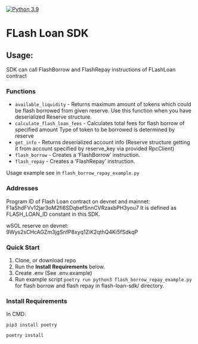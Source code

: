 [![Python 3.9](https://img.shields.io/badge/python-3.9-blue.svg)](https://www.python.org/downloads/release/python-390/)
# FLash Loan SDK

## Usage:
SDK can call FlashBorrow and FlashRepay instructions of FLashLoan contract

### Functions
* ```available_liquidity``` - Returns maximum amount of tokens which could be flash borrowed from given reserve. Use this function when you have deserialized Reserve structure.
* ```calculate_flash_loan_fees``` -	Calculates total fees for flash borrow of specified amount Type of token to be borrowed is determined by reserve
* ```get_info``` -	Returns deserialized account info (Reserve structure getting it from account specified by reserve_key via provided RpcClient)
* ```flash_borrow``` -	Creates a ‘FlashBorrow’ instruction.
* ```flash_repay``` -	Creates a ‘FlashRepay’ instruction.

Usage example see in ```flash_borrow_repay_example.py```

### Addresses
Program ID of Flash Loan contract on devnet and mainnet: F1aShdFVv12jar3oM2fi6SDqbefSnnCVRzaxbPH3you7
It is defined as FLASH_LOAN_ID constant in this SDK.

wSOL reserve on devnet: 9Wys2sCHcAGZm3jgSnfP8xyq1ZiK2qthQ4Ki5fSdkqP

### Quick Start
1. Clone, or download repo
2. Run the **Install Requirements** below.
3. Create .env (See .env.example)
4. Run example script ``` poetry run python3 flash_borrow_repay_example.py ``` for flash borrow and flash repay in flash-loan-sdk/ directory.

### Install Requirements
In CMD:
``` 
pip3 install poetry

poetry install
```
